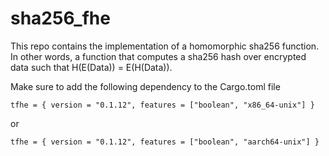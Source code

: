 # sha256_fhe

This repo contains the implementation of a homomorphic sha256 function. In other words, a function that computes a sha256 hash over encrypted data such that H(E(Data)) = E(H(Data)).

Make sure to add the following dependency to the Cargo.toml file
```
tfhe = { version = "0.1.12", features = ["boolean", "x86_64-unix"] }
```
or
```
tfhe = { version = "0.1.12", features = ["boolean", "aarch64-unix"] }
```
